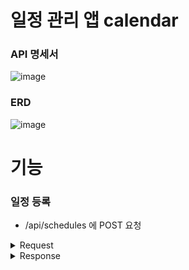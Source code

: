 # 일정 관리 앱 calendar

### API 명세서

![image](https://github.com/user-attachments/assets/0c3879b7-d2fa-4b9e-8333-cc328dd4817c)


### ERD

![image](https://github.com/user-attachments/assets/c1489ef6-574d-4f41-96b1-fe9554c7ac4e)

# 기능

### 일정 등록

- /api/schedules 에 POST 요청

<details>
  <summary>Request</summary>
  
  ```
    {
      "todo" : "할 일",
      "userId" : "1",
      "password" : "aaa"
    }
  ```
- todo -> 할 일
- userId -> 유저 식별자
- password -> 비밀번호

</details>

<details>
  <summary>Response</summary>
  성공
  ```
    {
      "id": 48,
      "todo": "할 일",
      "username": "이름 업테이트",
      "createdDate": "2025-01-28 14:37:11",
      "updatedDate": "2025-01-28 14:37:11"
    }
  ```
- id -> 일정 식별자
- todo -> 할 일
- username -> 유저 이름
- createDate -> 일정 생성일
- updatedDate -> 일정 수정일

  실패
  ```
    {
      "id": 48,
      "todo": "할 일",
      "username": "이름 업테이트",
      "createdDate": "2025-01-28 14:37:11",
      "updatedDate": "2025-01-28 14:37:11"
    }
  ```
</details>





